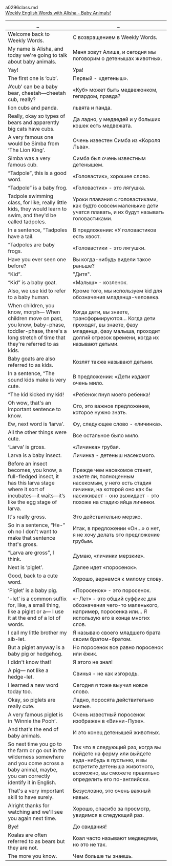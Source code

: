 a0296class.md    
[Weekly English Words with Alisha - Baby Animals!](https://www.youtube.com/watch?v=rC-Qb7rPC0k)  





_|_
--|--
Welcome back to Weekly Words.|С возвращением в Weekly Words.
My name is Alisha, and today we're going to talk about baby animals.|Меня зовут Алиша, и сегодня мы поговорим о детенышах животных.
Yay!|Ура!
The first one is ‘cub’.|Первый - «детеныш».
A‘cub’ can be a baby bear, cheetah—cheetah cub, really?|«Куб» может быть медвежонком, гепардом, правда?
lion cubs and panda.|львята и панда.
Really, okay so types of bears and apparently big cats have cubs.|Да ладно, у медведей и у больших кошек есть медвежата.
A very famous one would be Simba from ‘The Lion King’.|Очень известен Симба из «Короля Льва».
Simba was a very famous cub.|Симба был очень известным детенышем.
“Tadpole”, this is a good word.|«Головастик», хорошее слово.
“Tadpole” is a baby frog.|«Головастик» - это лягушка.
Tadpole swimming class, for like, really little kids, they would learn to swim, and they'd be called tadpoles.|Уроки плавания с головастиками, как будто совсем маленькие дети учатся плавать, и их будут называть головастиками.
In a sentence, “Tadpoles have a tail.|В предложении: «У головастиков есть хвост.
“Tadpoles are baby frogs.|«Головастики - это лягушки.
Have you ever seen one before?|Вы когда-нибудь видели такое раньше?
“Kid”.|"Дитя".
“Kid” is a baby goat.|«Малыш» - козленок.
Also, we use kid to refer to a baby human.|Кроме того, мы используем kid для обозначения младенца-человека.
When children, you know, morph— When children move on past, you know, baby-phase, toddler-phase, there's a long stretch of time that they're referred to as kids.|Когда дети, вы знаете, трансформируются… Когда дети проходят, вы знаете, фазу младенца, фазу малыша, проходит долгий отрезок времени, когда их называют детьми.
Baby goats are also referred to as kids.|Козлят также называют детьми.
In a sentence, “The sound kids make is very cute.|В предложении: «Дети издают очень мило.
“The kid kicked my kid!|«Ребенок пнул моего ребенка!
Oh wow, that's an important sentence to know.|Ого, это важное предложение, которое нужно знать.
Ew, next word is ‘larva’.|Фу, следующее слово - «личинка».
All the other things were cute.|Все остальное было мило.
‘Larva’ is gross.|«Личинка» грубая.
Larva is a baby insect.|Личинка - детеныш насекомого.
Before an insect becomes, you know, a full-fledged insect, it has this larva stage where it sort of incubates—it waits—it’s like the egg stage of larva.|Прежде чем насекомое станет, знаете ли, полноценным насекомым, у него есть стадия личинки, на которой оно как бы насиживает - оно выжидает - это похоже на стадию яйца личинки.
It's really gross.|Это действительно мерзко.
So in a sentence, “He-” oh no I don't want to make that sentence that's gross.|Итак, в предложении «Он…» о нет, я не хочу делать это предложение грубым.
“Larva are gross”, I think.|Думаю, «личинки мерзкие».
Next is ‘piglet’.|Далее идет «поросенок».
Good, back to a cute word.|Хорошо, вернемся к милому слову.
‘Piglet’ is a baby pig.|«Поросенок» - это поросенок.
‘-let’ is a common suffix for, like, a small thing, like a piglet or a— I use it at the end of a lot of words.|«-Лет» - это общий суффикс для обозначения чего-то маленького, например, поросенка или… Я использую его в конце многих слов.
I call my little brother my sib-let.|Я называю своего младшего брата своим братом-братом.
But a piglet anyway is a baby pig or hedgehog.|Но поросенок все равно поросенок или ёжик.
I didn't know that!|Я этого не знал!
A pig— not like a hedge-let.|Свинья - не как изгородь.
I learned a new word today too.|Сегодня я тоже выучил новое слово.
Okay, so piglets are really cute.|Ладно, поросята действительно милые.
A very famous piglet is in ‘Winnie the Pooh’.|Очень известный поросенок изображен в «Винни-Пухе».
And that's the end of baby animals.|И это конец детенышей животных.
So next time you go to the farm or go out in the wilderness somewhere and you come across a baby animal, maybe, you can correctly identify it in English.|Так что в следующий раз, когда вы пойдете на ферму или выйдете куда-нибудь в пустыню, и вы встретите детеныша животного, возможно, вы сможете правильно определить его по-английски.
That's a very important skill to have surely.|Безусловно, это очень важный навык.
Alright thanks for watching and we'll see you again next time.|Хорошо, спасибо за просмотр, увидимся в следующий раз.
Bye!|До свидания!
Koalas are often referred to as bears but they are not.|Коал часто называют медведями, но это не так.
The more you know.|Чем больше ты знаешь.
